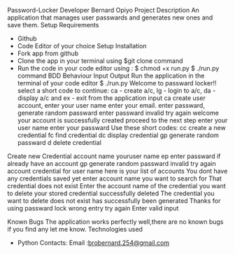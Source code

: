 Password-Locker
Developer
Bernard Opiyo
Project Description
An application that manages user passwards and generates new ones and save them.
Setup Requirements
- Github
- Code Editor of your choice
Setup Installation
- Fork app from github
- Clone the app in your terminal using $git clone command
- Run the code in your code editor  using :
$ chmod +x run.py
$ ./run.py command
BDD
Behaviour	Input	Output
Run the application in the terminal of your code editor	$ ./run.py	Welcome to passward locker!!
select a short code to continue: ca - create a/c, lg - login to a/c, da - display a/c and ex - exit from the application
input ca	create user account, enter your user name enter your email.
enter passward, generate random passward
enter passward
invalid try again
welcome your account is successfully created proceed to the next step
 enter your user name
 enter your passward
 Use these short codes:
 cc create a new credential
 fc find credential
 dc display credential
 gp generate random passward
 d delete credential

Create new Credential
account name
youruser name
ep enter passward if already have an account
gp generate random passward
invalid try again
account credential for user name
here is your list of accounts
You dont have any credentials saved yet
enter account name you want to search for
That credential does not exist
Enter the account name of the credential you want to delete
your stored credential successfully deleted
The credential you want to delete does not exist
has successfully been generated
Thanks for using passward lock
wrong entry try again
Enter valid input

Known Bugs
The application works perfectly well,there are no known bugs if you find any let me know.
Technologies used
- Python
Contacts:
Email :brobernard.254@gmail.com
